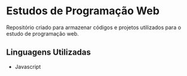 # Estudos de Programação Web

Repositório criado para armazenar códigos e projetos utilizados para o estudo de programação web.

## Linguagens Utilizadas

- Javascript
